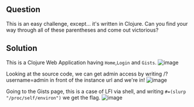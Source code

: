 ## Question 
This is an easy challenge, except... it's written in Clojure. Can you find your way through all of these parentheses and come out victorious?

## Solution 
This is a Clojure Web Application having `Home`,`Login` and `Gists`.
![image](https://github.com/user-attachments/assets/6d92b2b0-9d31-4458-80bc-186df03b32da)

Looking at the source code, we can get admin access by writing /?username=admin in front of the instance url and we're in!
![image](https://github.com/user-attachments/assets/4c7e26c0-04de-4594-8a96-48b12d29b143)

Going to the Gists page, this is a case of LFI via shell, and writing `#=(slurp "/proc/self/environ")` we get the flag.
![image](https://github.com/user-attachments/assets/1b5c1905-15aa-42f9-b637-666f1722bb21)
